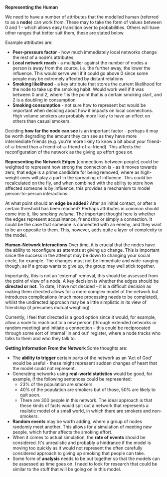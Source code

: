 **Representing the Human**

We need to have a number of attributes that the modelled human (referred to as a **node**) can work from. These may to take the form of values between 0 and 1 - which allows easy transition over to probabilities. Others will have other ranges that better suit them, these are stated below.

Example attributes are:
* **Peer-pressure factor** - how much immediately local networks change the rest of a node's attributes
* **Local network reach** - a multiplier against the number of nodes a person is away from the source, i.e. the further away, the lower the influence. This would serve well if it could go above	0 since some people may be extremely affected by distant relations
* **Smoking likelihood** - a key attribute that stores the current likelihood for the node to take up the smoking habit. Would work well if it was between 0 and 2, where 1 is the point that is a certain smoking start, and 2 is a doubling in consumption
* **Smoking consumption** - not sure how to represent but would be important when deciding about how it impacts on local connections. High volume smokers are probably more likely to have an effect on others than casual smokers.

Deciding **how far the node can see** is an important factor - perhaps it may be worth degrading the amount they can see as they have more intermediate friends (e.g. you're more likely to know a bit about your friend-of-a-friend than a friend-of-a-friend-of-a-friend). This affects the reconfiguration of the network as the giving up effort goes on. 

**Representing the Network**
**Edges** (connections between people) could be weighted to represent how strong the connection is - as it moves towards zero, that edge is a prime candidate for being removed, where as high-weight ones will play a part in the spreading of influence. This could be recalculated on the fly, and when combined with the ability to store how affected someone is by influence, this provides a mechanism to model person-to-person interactions.

At what point should an **edge be added**? After an initial contact, or after a certain threshold has been reached? Perhaps attributes in common should come into it, like *smoking volume*. The important thought here is whether the edges represent acquaintance, friendship or simply a connection. It could be the case that someone is connected with an enemy, and they want to be an opposite to them. This, however, adds quite a layer of complexity to the model.

**Human-Network Interactions**
Over time, it is crucial that the nodes have the ability to reconfigure as attempts at giving up change. This is important since the success in the attempt may be down to changing your social circle, for example. The changes must not be immediate and wide-ranging though, as if a group wants to give up, the group may well stick together.

Importantly, this is not an 'external' removal, this should be assessed from the point of view of a node. A key decision is whether the edges should be **directed or not**. To date, I have not decided - it is a difficult decision as making them directed allows for a more complex model of the network but introduces complications (much more processing needs to be completed), whilst the undirected approach may be a little simplistic in its view of friendship (it presumes mutual weighing). 

Currently, I feel that directed is a good option since it would, for example, allow a node to reach out to a new person (through extended networks or random meeting) and initiate a connection - this could be reciprocated through some sort of internal 'in and out' register, where a node tracks who talks to them and who they talk to.

**Getting Information From the Network**
Some thoughts are:
* The **ability to trigger** certain parts of the network as an 'Act of God' would be useful - these might represent sudden changes of heart that the model could not represent.
* Generating networks using **real-world statistics** would be good, for example, if the following sentences could be represented:
	* 23% of the population are smokers
	* 40% of the population are smokers but of those, 50% are likely to quit soon.
	* There are 300 people in this network.
The ideal approach is that these kinds of facts would spit out a network that represents a realistic model of a small world, in which there are smokers and non-smokers.
* **Random events** may be worth adding, where a group of nodes randomly meet another. This allows for a simulation of meeting new people, which further affects the smoking effort.
* When it comes to actual simulation, the **rate of events** should be considered. It's unrealistic and probably a hindrance if the model is moving too quickly as it would not represent the often carefully considered approach to giving up smoking that people can take.
* Some form of **analysis** needs to be put together so that the models can be assessed as time goes on. I need to look for research that could be similar to the stuff that will be going on in this model.



